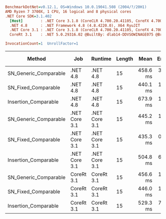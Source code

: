``` ini

BenchmarkDotNet=v0.12.1, OS=Windows 10.0.19041.508 (2004/?/20H1)
AMD Ryzen 7 3700X, 1 CPU, 16 logical and 8 physical cores
.NET Core SDK=3.1.402
  [Host]        : .NET Core 3.1.8 (CoreCLR 4.700.20.41105, CoreFX 4.700.20.41903), X64 RyuJIT
  .NET 4.8      : .NET Framework 4.8 (4.8.4220.0), X64 RyuJIT
  .NET Core 3.1 : .NET Core 3.1.8 (CoreCLR 4.700.20.41105, CoreFX 4.700.20.41903), X64 RyuJIT
  CoreRt 3.1    : .NET 5.0.29316.02 @BuiltBy: dlab14-DDVSOWINAGE075 @Branch: master @Commit: 40be8b7e2598b2ccb827fd90cd30c0e2d4496941, X64 AOT

InvocationCount=1  UnrollFactor=1  

```
|                Method |           Job |       Runtime | Length |     Mean |   Error |  StdDev | Gen 0 | Gen 1 | Gen 2 | Allocated |
|---------------------- |-------------- |-------------- |------- |---------:|--------:|--------:|------:|------:|------:|----------:|
| SN_Generic_Comparable |      .NET 4.8 |      .NET 4.8 |     15 | 458.6 ms | 3.66 ms | 3.24 ms |     - |     - |     - |         - |
|   SN_Fixed_Comparable |      .NET 4.8 |      .NET 4.8 |     15 | 440.1 ms | 1.29 ms | 1.15 ms |     - |     - |     - |         - |
|  Insertion_Comparable |      .NET 4.8 |      .NET 4.8 |     15 | 673.9 ms | 1.80 ms | 1.60 ms |     - |     - |     - |         - |
| SN_Generic_Comparable | .NET Core 3.1 | .NET Core 3.1 |     15 | 445.2 ms | 1.72 ms | 1.60 ms |     - |     - |     - |         - |
|   SN_Fixed_Comparable | .NET Core 3.1 | .NET Core 3.1 |     15 | 435.3 ms | 0.94 ms | 0.73 ms |     - |     - |     - |         - |
|  Insertion_Comparable | .NET Core 3.1 | .NET Core 3.1 |     15 | 504.8 ms | 6.69 ms | 6.26 ms |     - |     - |     - |         - |
| SN_Generic_Comparable |    CoreRt 3.1 |    CoreRt 3.1 |     15 | 456.6 ms | 1.73 ms | 1.62 ms |     - |     - |     - |         - |
|   SN_Fixed_Comparable |    CoreRt 3.1 |    CoreRt 3.1 |     15 | 446.0 ms | 1.24 ms | 1.16 ms |     - |     - |     - |         - |
|  Insertion_Comparable |    CoreRt 3.1 |    CoreRt 3.1 |     15 | 529.3 ms | 7.55 ms | 7.07 ms |     - |     - |     - |         - |

